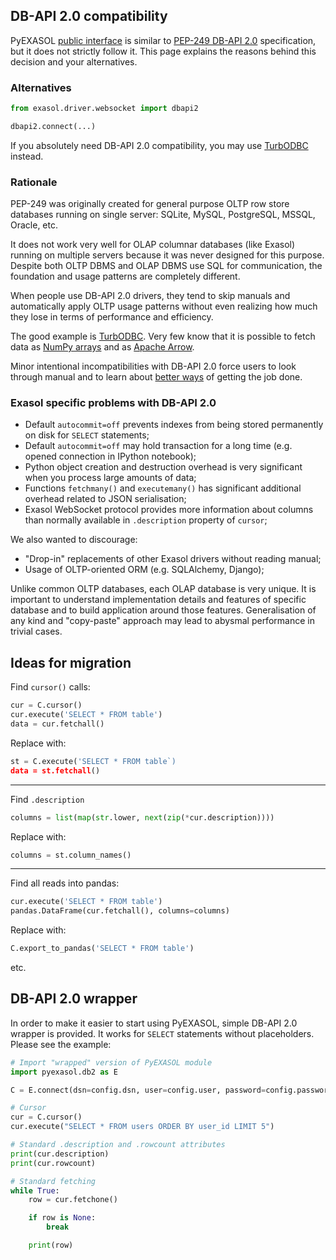 ## DB-API 2.0 compatibility

PyEXASOL [public interface](/docs/REFERENCE.md) is similar to [PEP-249 DB-API 2.0](https://www.python.org/dev/peps/pep-0249/) specification, but it does not strictly follow it. This page explains the reasons behind this decision and your alternatives.

### Alternatives

```python
from exasol.driver.websocket import dbapi2

dbapi2.connect(...)
```
If you absolutely need DB-API 2.0 compatibility, you may use [TurbODBC](https://github.com/blue-yonder/turbodbc) instead.

### Rationale

PEP-249 was originally created for general purpose OLTP row store databases running on single server: SQLite, MySQL, PostgreSQL, MSSQL, Oracle, etc.

It does not work very well for OLAP columnar databases (like Exasol) running on multiple servers because it was never designed for this purpose. Despite both OLTP DBMS and OLAP DBMS use SQL for communication, the foundation and usage patterns are completely different.

When people use DB-API 2.0 drivers, they tend to skip manuals and automatically apply OLTP usage patterns without even realizing how much they lose in terms of performance and efficiency.

The good example is [TurbODBC](https://github.com/blue-yonder/turbodbc). Very few know that it is possible to fetch data as [NumPy arrays](https://turbodbc.readthedocs.io/en/latest/pages/advanced_usage.html#numpy-support) and as [Apache Arrow](https://turbodbc.readthedocs.io/en/latest/pages/advanced_usage.html#apache-arrow-support).

Minor intentional incompatibilities with DB-API 2.0 force users to look through manual and to learn about [better ways](/docs/BEST_PRACTICES.md) of getting the job done.

### Exasol specific problems with DB-API 2.0

- Default `autocommit=off` prevents indexes from being stored permanently on disk for `SELECT` statements;
- Default `autocommit=off` may hold transaction for a long time (e.g. opened connection in IPython notebook);
- Python object creation and destruction overhead is very significant when you process large amounts of data;
- Functions `fetchmany()` and `executemany()` has significant additional overhead related to JSON serialisation;
- Exasol WebSocket protocol provides more information about columns than normally available in `.description` property of `cursor`;

We also wanted to discourage:
- "Drop-in" replacements of other Exasol drivers without reading manual;
- Usage of OLTP-oriented ORM (e.g. SQLAlchemy, Django);

Unlike common OLTP databases, each OLAP database is very unique. It is important to understand implementation details and features of specific database and to build application around those features. Generalisation of any kind and "copy-paste" approach may lead to abysmal performance in trivial cases.

## Ideas for migration

Find `cursor()` calls:
```python
cur = C.cursor()
cur.execute('SELECT * FROM table')
data = cur.fetchall()

```
Replace with:
```python
st = C.execute('SELECT * FROM table`)
data = st.fetchall()
```
---

Find `.description`
```python
columns = list(map(str.lower, next(zip(*cur.description))))
```
Replace with:
```python
columns = st.column_names()
```
---

Find all reads into pandas:
```python
cur.execute('SELECT * FROM table')
pandas.DataFrame(cur.fetchall(), columns=columns)
```
Replace with:
```python
C.export_to_pandas('SELECT * FROM table')
```
etc.

## DB-API 2.0 wrapper

In order to make it easier to start using PyEXASOL, simple DB-API 2.0 wrapper is provided. It works for `SELECT` statements without placeholders. Please see the example:

```python
# Import "wrapped" version of PyEXASOL module
import pyexasol.db2 as E

C = E.connect(dsn=config.dsn, user=config.user, password=config.password, schema=config.schema)

# Cursor
cur = C.cursor()
cur.execute("SELECT * FROM users ORDER BY user_id LIMIT 5")

# Standard .description and .rowcount attributes
print(cur.description)
print(cur.rowcount)

# Standard fetching
while True:
    row = cur.fetchone()

    if row is None:
        break

    print(row)

```
